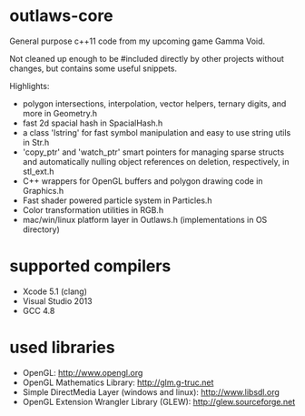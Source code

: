 outlaws-core
============

General purpose c++11 code from my upcoming game Gamma Void.

Not cleaned up enough to be #included directly by other projects without changes, but contains some useful snippets.

Highlights:
* polygon intersections, interpolation, vector helpers, ternary digits, and more in Geometry.h
* fast 2d spacial hash in SpacialHash.h
* a class 'lstring' for fast symbol manipulation and easy to use string utils in Str.h
* 'copy_ptr' and 'watch_ptr' smart pointers for managing sparse structs and automatically nulling object references on deletion, respectively, in stl_ext.h
* C++ wrappers for OpenGL buffers and polygon drawing code in Graphics.h
* Fast shader powered particle system in Particles.h
* Color transformation utilities in RGB.h
* mac/win/linux platform layer in Outlaws.h (implementations in OS directory)

supported compilers
==================
* Xcode 5.1 (clang)
* Visual Studio 2013
* GCC 4.8

used libraries
==============
* OpenGL: http://www.opengl.org
* OpenGL Mathematics Library: http://glm.g-truc.net
* Simple DirectMedia Layer (windows and linux): http://www.libsdl.org
* OpenGL Extension Wrangler Library (GLEW): http://glew.sourceforge.net
